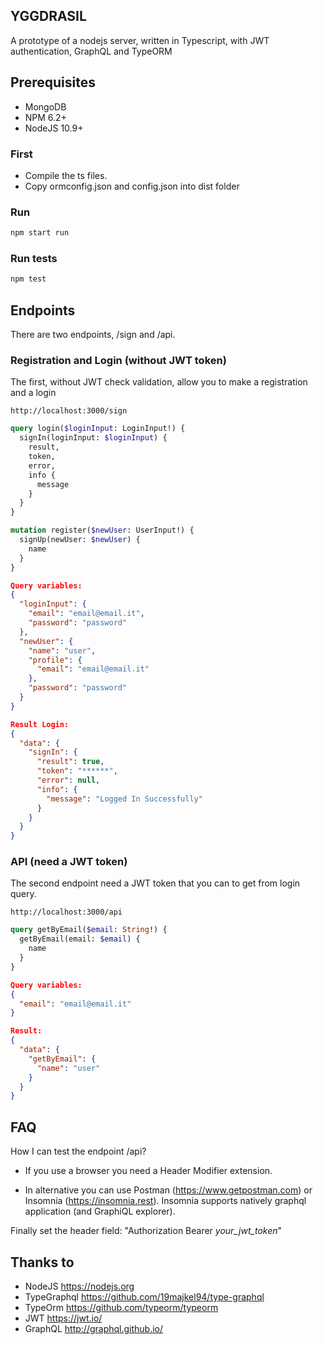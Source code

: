 ## YGGDRASIL
A prototype of a nodejs server, written in Typescript, with JWT authentication, GraphQL and TypeORM

## Prerequisites
* MongoDB
* NPM 6.2+
* NodeJS 10.9+

### First
* Compile the ts files.
* Copy ormconfig.json and config.json into dist folder

### Run
```bash
npm start run
```

### Run tests
```bash
npm test
```

## Endpoints

There are two endpoints, /sign and /api.

### Registration and Login (without JWT token)
The first, without JWT check validation, allow you to make a registration and a login
```
http://localhost:3000/sign
```
```graphql
query login($loginInput: LoginInput!) {
  signIn(loginInput: $loginInput) {
    result,
    token,
    error,
    info {
      message
    }
  }
}

mutation register($newUser: UserInput!) {
  signUp(newUser: $newUser) {
    name
  }
}
```
```json
Query variables:
{
  "loginInput": {
    "email": "email@email.it",
    "password": "password"
  },
  "newUser": {
    "name": "user",
    "profile": {
      "email": "email@email.it"
    },
    "password": "password"
  }
}
```
```json
Result Login:
{
  "data": {
    "signIn": {
      "result": true,
      "token": "******",
      "error": null,
      "info": {
        "message": "Logged In Successfully"
      }
    }
  }
}
```

### API (need a JWT token)
The second endpoint need a JWT token that you can to get from login query.

```
http://localhost:3000/api
```

```graphql
query getByEmail($email: String!) {
  getByEmail(email: $email) {
    name
  }
}
```
```json
Query variables:
{
  "email": "email@email.it"
}
```
```json
Result:
{
  "data": {
    "getByEmail": {
      "name": "user"
    }
  }
}
```

## FAQ
How I can test the endpoint /api?

* If you use a browser you need a Header Modifier extension. 

* In alternative you can use Postman (https://www.getpostman.com) or Insomnia (https://insomnia.rest). Insomnia supports natively graphql application (and GraphiQL explorer). 

Finally set the header field: "Authorization Bearer _your_jwt_token_"

## Thanks to
* NodeJS        https://nodejs.org
* TypeGraphql   https://github.com/19majkel94/type-graphql
* TypeOrm       https://github.com/typeorm/typeorm
* JWT           https://jwt.io/
* GraphQL       http://graphql.github.io/